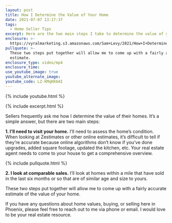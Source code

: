 ```yaml
---
layout: post
title: How I Determine the Value of Your Home
date: 2021-07-07 13:17:37
tags:
  - Home Seller Tips
excerpt: Here are the two main steps I take to determine the value of your home.
enclosure: >-
  https://vyralmarketing.s3.amazonaws.com/Sam+Levy/2021/How+I+Determine+the+Value+of+Your+Home.mp4
pullquote: >-
  These two steps put together will allow me to come up with a fairly accurate
  estimate.
enclosure_type: video/mp4
enclosure_time:
use_youtube_image: true
youtube_alternate_image:
youtube_code: LZ-KMqKK6AI
---
```

{% include youtube.html %}

{% include excerpt.html %}

Sellers frequently ask me how I determine the value of their homes. It’s a simple answer, but there are two main steps:

**1\. I’ll need to visit your home.** I’ll need to assess the home’s condition. When looking at Zestimates or other online estimates, it’s difficult to tell if they’re accurate because online algorithms don’t know if you’ve done upgrades, added square footage, updated the kitchen, etc. Your real estate agent needs to come to your house to get a comprehensive overview.

{% include pullquote.html %}

**2\. I look at comparable sales.** I’ll look at homes within a mile that have sold in the last six months or so that are of similar age and size to yours.

These two steps put together will allow me to come up with a fairly accurate estimate of the value of your home.&nbsp;

If you have any questions about home values, buying, or selling here in Phoenix, please feel free to reach out to me via phone or email. I would love to be your real estate resource.
